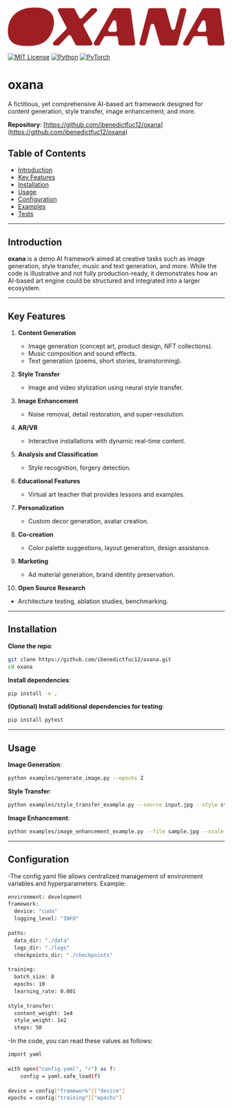 ![Oxana Banner](./img/oxana.png)

[![MIT License](https://img.shields.io/badge/license-MIT-green.svg)](https://opensource.org/licenses/MIT)
[![Python](https://img.shields.io/badge/python-3.7%2B-blue.svg)](https://www.python.org/)
[![PyTorch](https://img.shields.io/badge/powered%20by-PyTorch-orange.svg)](https://pytorch.org/)

# oxana

A fictitious, yet comprehensive AI-based art framework designed for content generation, style transfer, image enhancement, and more.

**Repository**: [https://github.com/ibenedictfuc12/oxana](https://github.com/ibenedictfuc12/oxana)

## Table of Contents
- [Introduction](#introduction)
- [Key Features](#key-features)
- [Installation](#installation)
- [Usage](#usage)
- [Configuration](#configuration)
- [Examples](#examples)
- [Tests](#tests)


---

## Introduction

**oxana** is a demo AI framework aimed at creative tasks such as image generation, style transfer, music and text generation, and more. While the code is illustrative and not fully production-ready, it demonstrates how an AI-based art engine could be structured and integrated into a larger ecosystem.

---

## Key Features

1. **Content Generation**  
   - Image generation (concept art, product design, NFT collections).  
   - Music composition and sound effects.  
   - Text generation (poems, short stories, brainstorming).  

2. **Style Transfer**  
   - Image and video stylization using neural style transfer.  

3. **Image Enhancement**  
   - Noise removal, detail restoration, and super-resolution.  

4. **AR/VR**  
   - Interactive installations with dynamic real-time content.  

5. **Analysis and Classification**  
   - Style recognition, forgery detection.  

6. **Educational Features**  
   - Virtual art teacher that provides lessons and examples.  

7. **Personalization**  
   - Custom decor generation, avatar creation.  

8. **Co-creation**  
   - Color palette suggestions, layout generation, design assistance.  

9. **Marketing**  
   - Ad material generation, brand identity preservation.  

10. **Open Source Research**  
   - Architecture testing, ablation studies, benchmarking.

---

## Installation

**Clone the repo**:
   ```bash
   git clone https://github.com/ibenedictfuc12/oxana.git
   cd oxana
   ```

**Install dependencies**:
```bash
pip install -e .
```

**(Optional) Install additional dependencies for testing**:
```bash
pip install pytest
```

---

## Usage

**Image Generation**:
```bash
python examples/generate_image.py --epochs 2
```

**Style Transfer**:
```bash
python examples/style_transfer_example.py --source input.jpg --style style.jpg
```

**Image Enhancement**:
```bash
python examples/image_enhancement_example.py --file sample.jpg --scale 2
```

---

## Configuration

-The config.yaml file allows centralized management of environment variables and hyperparameters. Example:
```bash
environment: development
framework:
  device: "cuda"
  logging_level: "INFO"

paths:
  data_dir: "./data"
  logs_dir: "./logs"
  checkpoints_dir: "./checkpoints"

training:
  batch_size: 8
  epochs: 10
  learning_rate: 0.001

style_transfer:
  content_weight: 1e4
  style_weight: 1e2
  steps: 50
  ```
-In the code, you can read these values as follows:
```bash
import yaml

with open("config.yaml", "r") as f:
    config = yaml.safe_load(f)

device = config["framework"]["device"]
epochs = config["training"]["epochs"]
```
